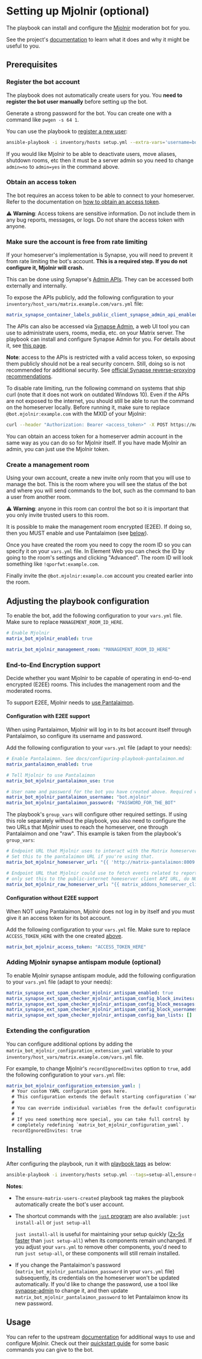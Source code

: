 # Setting up Mjolnir (optional)

The playbook can install and configure the [Mjolnir](https://github.com/matrix-org/mjolnir) moderation bot for you.

See the project's [documentation](https://github.com/matrix-org/mjolnir/blob/main/README.md) to learn what it does and why it might be useful to you.

## Prerequisites

### Register the bot account

The playbook does not automatically create users for you. You **need to register the bot user manually** before setting up the bot.

Generate a strong password for the bot. You can create one with a command like `pwgen -s 64 1`.

You can use the playbook to [register a new user](registering-users.md):

```sh
ansible-playbook -i inventory/hosts setup.yml --extra-vars='username=bot.mjolnir password=PASSWORD_FOR_THE_BOT admin=no' --tags=register-user
```

If you would like Mjolnir to be able to deactivate users, move aliases, shutdown rooms, etc then it must be a server admin so you need to change `admin=no` to `admin=yes` in the command above.

### Obtain an access token

The bot requires an access token to be able to connect to your homeserver. Refer to the documentation on [how to obtain an access token](obtaining-access-tokens.md).

⚠️ **Warning**: Access tokens are sensitive information. Do not include them in any bug reports, messages, or logs. Do not share the access token with anyone.

### Make sure the account is free from rate limiting

If your homeserver's implementation is Synapse, you will need to prevent it from rate limiting the bot's account. **This is a required step. If you do not configure it, Mjolnir will crash.**

This can be done using Synapse's [Admin APIs](https://element-hq.github.io/synapse/latest/admin_api/user_admin_api.html#override-ratelimiting-for-users). They can be accessed both externally and internally.

To expose the APIs publicly, add the following configuration to your `inventory/host_vars/matrix.example.com/vars.yml` file:

```yaml
matrix_synapse_container_labels_public_client_synapse_admin_api_enabled: true
```

The APIs can also be accessed via [Synapse Admin](https://github.com/etkecc/synapse-admin), a web UI tool you can use to administrate users, rooms, media, etc. on your Matrix server. The playbook can install and configure Synapse Admin for you. For details about it, see [this page](configuring-playbook-synapse-admin.md).

**Note**: access to the APIs is restricted with a valid access token, so exposing them publicly should not be a real security concern. Still, doing so is not recommended for additional security. See [official Synapse reverse-proxying recommendations](https://element-hq.github.io/synapse/latest/reverse_proxy.html#synapse-administration-endpoints).

To disable rate limiting, run the following command on systems that ship curl (note that it does not work on outdated Windows 10). Even if the APIs are not exposed to the internet, you should still be able to run the command on the homeserver locally. Before running it, make sure to replace `@bot.mjolnir:example.com` with the MXID of your Mjolnir:

```sh
curl --header "Authorization: Bearer <access_token>" -X POST https://matrix.example.com/_synapse/admin/v1/users/@bot.mjolnir:example.com/override_ratelimit
```

You can obtain an access token for a homeserver admin account in the same way as you can do so for Mjolnir itself. If you have made Mjolnir an admin, you can just use the Mjolnir token.

### Create a management room

Using your own account, create a new invite only room that you will use to manage the bot. This is the room where you will see the status of the bot and where you will send commands to the bot, such as the command to ban a user from another room.

⚠️ **Warning**: anyone in this room can control the bot so it is important that you only invite trusted users to this room.

It is possible to make the management room encrypted (E2EE). If doing so, then you MUST enable and use Pantalaimon (see [below](#configuration-with-e2ee-support)).

Once you have created the room you need to copy the room ID so you can specify it on your `vars.yml` file. In Element Web you can check the ID by going to the room's settings and clicking "Advanced". The room ID will look something like `!qporfwt:example.com`.

Finally invite the `@bot.mjolnir:example.com` account you created earlier into the room.

## Adjusting the playbook configuration

To enable the bot, add the following configuration to your `vars.yml` file. Make sure to replace `MANAGEMENT_ROOM_ID_HERE`.

```yaml
# Enable Mjolnir
matrix_bot_mjolnir_enabled: true

matrix_bot_mjolnir_management_room: "MANAGEMENT_ROOM_ID_HERE"
```

### End-to-End Encryption support

Decide whether you want Mjolnir to be capable of operating in end-to-end encrypted (E2EE) rooms. This includes the management room and the moderated rooms.

To support E2EE, Mjolnir needs to [use Pantalaimon](configuring-playbook-pantalaimon.md).

#### Configuration with E2EE support

When using Pantalaimon, Mjolnir will log in to its bot account itself through Pantalaimon, so configure its username and password.

Add the following configuration to your `vars.yml` file (adapt to your needs):

```yaml
# Enable Pantalaimon. See docs/configuring-playbook-pantalaimon.md
matrix_pantalaimon_enabled: true

# Tell Mjolnir to use Pantalaimon
matrix_bot_mjolnir_pantalaimon_use: true

# User name and password for the bot you have created above. Required when using Pantalaimon.
matrix_bot_mjolnir_pantalaimon_username: "bot.mjolnir"
matrix_bot_mjolnir_pantalaimon_password: "PASSWORD_FOR_THE_BOT"
```

The playbook's `group_vars` will configure other required settings. If using this role separately without the playbook, you also need to configure the two URLs that Mjolnir uses to reach the homeserver, one through Pantalaimon and one "raw". This example is taken from the playbook's `group_vars`:

```yaml
# Endpoint URL that Mjolnir uses to interact with the Matrix homeserver (client-server API).
# Set this to the pantalaimon URL if you're using that.
matrix_bot_mjolnir_homeserver_url: "{{ 'http://matrix-pantalaimon:8009' if matrix_bot_mjolnir_pantalaimon_use else matrix_addons_homeserver_client_api_url }}"

# Endpoint URL that Mjolnir could use to fetch events related to reports (client-server API and /_synapse/),
# only set this to the public-internet homeserver client API URL, do NOT set this to the pantalaimon URL.
matrix_bot_mjolnir_raw_homeserver_url: "{{ matrix_addons_homeserver_client_api_url }}"
```

#### Configuration without E2EE support

When NOT using Pantalaimon, Mjolnir does not log in by itself and you must give it an access token for its bot account.

Add the following configuration to your `vars.yml` file. Make sure to replace `ACCESS_TOKEN_HERE` with the one created [above](#obtain-an-access-token).

```yaml
matrix_bot_mjolnir_access_token: "ACCESS_TOKEN_HERE"
```

### Adding Mjolnir synapse antispam module (optional)

To enable Mjolnir synapse antispam module, add the following configuration to your `vars.yml` file (adapt to your needs):

```yaml
matrix_synapse_ext_spam_checker_mjolnir_antispam_enabled: true
matrix_synapse_ext_spam_checker_mjolnir_antispam_config_block_invites: true
matrix_synapse_ext_spam_checker_mjolnir_antispam_config_block_messages: false
matrix_synapse_ext_spam_checker_mjolnir_antispam_config_block_usernames: false
matrix_synapse_ext_spam_checker_mjolnir_antispam_config_ban_lists: []
```

### Extending the configuration

You can configure additional options by adding the `matrix_bot_mjolnir_configuration_extension_yaml` variable to your `inventory/host_vars/matrix.example.com/vars.yml` file.

For example, to change Mjolnir's `recordIgnoredInvites` option to `true`, add the following configuration to your `vars.yml` file:

```yaml
matrix_bot_mjolnir_configuration_extension_yaml: |
  # Your custom YAML configuration goes here.
  # This configuration extends the default starting configuration (`matrix_bot_mjolnir_configuration_yaml`).
  #
  # You can override individual variables from the default configuration, or introduce new ones.
  #
  # If you need something more special, you can take full control by
  # completely redefining `matrix_bot_mjolnir_configuration_yaml`.
  recordIgnoredInvites: true
```

## Installing

After configuring the playbook, run it with [playbook tags](playbook-tags.md) as below:

<!-- NOTE: let this conservative command run (instead of install-all) to make it clear that failure of the command means something is clearly broken. -->
```sh
ansible-playbook -i inventory/hosts setup.yml --tags=setup-all,ensure-matrix-users-created,start
```

**Notes**:

- The `ensure-matrix-users-created` playbook tag makes the playbook automatically create the bot's user account.

- The shortcut commands with the [`just` program](just.md) are also available: `just install-all` or `just setup-all`

  `just install-all` is useful for maintaining your setup quickly ([2x-5x faster](../CHANGELOG.md#2x-5x-performance-improvements-in-playbook-runtime) than `just setup-all`) when its components remain unchanged. If you adjust your `vars.yml` to remove other components, you'd need to run `just setup-all`, or these components will still remain installed.

- If you change the Pantalaimon's password (`matrix_bot_mjolnir_pantalaimon_password` in your `vars.yml` file) subsequently, its credentials on the homeserver won't be updated automatically. If you'd like to change the password, use a tool like [synapse-admin](configuring-playbook-synapse-admin.md) to change it, and then update `matrix_bot_mjolnir_pantalaimon_password` to let Pantalaimon know its new password.

## Usage

You can refer to the upstream [documentation](https://github.com/matrix-org/mjolnir) for additional ways to use and configure Mjolnir. Check out their [quickstart guide](https://github.com/matrix-org/mjolnir#quickstart-guide) for some basic commands you can give to the bot.
